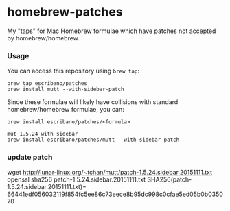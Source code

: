# homebrew-patches

My "taps" for Mac Homebrew formulae which have patches not accepted by homebrew/homebrew.

### Usage

You can access this repository using `brew tap`:

    brew tap escribano/patches
    brew install mutt --with-sidebar-patch

Since these formulae will likely have collisions with standard homebrew/homebrew formulae, you can:

    brew install escribano/patches/<formula>

    mut 1.5.24 with sidebar
    brew install escribano/patches/mutt --with-sidebar-patch

### update patch
wget http://lunar-linux.org/~tchan/mutt/patch-1.5.24.sidebar.20151111.txt
openssl sha256 patch-1.5.24.sidebar.20151111.txt
SHA256(patch-1.5.24.sidebar.20151111.txt)= 66441edf056032119f854fc5ee86c73eece8b95dc998c0cfae5ed05b0b035070

